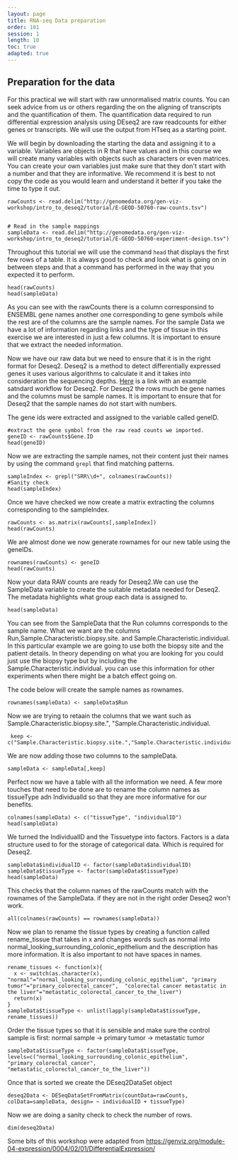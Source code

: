 ```yaml
---
layout: page
title: RNA-seq Data preparation
order: 101
session: 1
length: 10
toc: true
adapted: true
---
```

## Preparation for the data

For this practical we will start with raw unnormalised matrix counts. You can seek advice from us or others regarding the on the aligning of transcripts and the quantification of them. The quantification data required to run differential expression analysis using DEseq2 are raw readcounts for either genes or transcripts. We will use the output from HTseq as a starting point.

We will begin by downloading the starting the data and assigning it to a variable. Variables are objects in R that have values and in this course we will create many variables with objects such as characters or even matrices. You can create your own variables just make sure that they don't start with a number and that they are informative. We recommend it is best to not copy the code as you would learn and understand it better if you take the time to type it out.

```
rawCounts <- read.delim("http://genomedata.org/gen-viz-workshop/intro_to_deseq2/tutorial/E-GEOD-50760-raw-counts.tsv")


# Read in the sample mappings
sampleData <- read.delim("http://genomedata.org/gen-viz-workshop/intro_to_deseq2/tutorial/E-GEOD-50760-experiment-design.tsv")

```
Throughout this tutorial we will use the command ```head``` that displays the first few rows of a table. It is always good to check and look what is going on in between steps and that a command has performed in the way that you expected it to perform.

```
head(rawCounts)
head(sampleData)
```
As you can see with the rawCounts there is a column corresponsind to ENSEMBL gene names another one corresponding to gene symbols while the rest are of the columns are the sample names. For the sample Data we have a lot of information regarding links and the type of tissue in this exercise we are interested in just a few columns. It is important to ensure that we extract the needed information.


Now we have our raw data but we need to ensure that it is in the right format for Deseq2. Deseq2 is a method to detect differentially expressed genes it uses various algorithms to calculate it and it takes into consideration the sequencing depths. [Here](http://bioconductor.org/packages/devel/bioc/vignettes/DESeq2/inst/doc/DESeq2.html#standard-workflow) is a link with an example satndard workflow for Deseq2. For Deseq2 the rows much be gene names and the columns must be sample names. It is important to ensure that for Deseq2  that the sample names do not start with numbers.

The gene ids were extracted and assigned to the variable called geneID.
```
#extract the gene symbol from the raw read counts we imported.
geneID <- rawCounts$Gene.ID
head(geneID)
```

Now we are extracting the sample names, not their content just their names by using the command ```grepl``` that find matching patterns.

```
sampleIndex <- grepl("SRR\\d+", colnames(rawCounts))
#Sanity check
head(sampleIndex)
```
Once we have checked we now create a matrix extracting the columns corresponding to the sampleIndex.
```
rawCounts <- as.matrix(rawCounts[,sampleIndex])
head(rawCounts)
```
We are almost done we now generate rownames for our new table using the geneIDs.
```
rownames(rawCounts) <- geneID
head(rawCounts)
```
Now your data RAW counts are ready for Deseq2.We can use the SampleData variable to create the suitable metadata needed for Deseq2. The metadata highlights what group each data is assigned to.

```
head(sampleData)
```
You can see from the SampleData that the Run columns corresponds to the sample name. What we want are the columns Run,Sample.Characteristic.biopsy.site. and Sample.Characteristic.individual. In this particular example we are going to use both the biopsy site and the patient details. In theory depending on what you are looking for you could just use the biopsy type but by including the Sample.Characteristic.individual. you can use this information for other experiments when there might be a batch effect going on.

The code below will create the sample names as rownames.
```
rownames(sampleData) <- sampleData$Run

```
Now we are trying to retaain the columns that we want such as Sample.Characteristic.biopsy.site.", "Sample.Characteristic.individual.
```
 keep <-c("Sample.Characteristic.biopsy.site.","Sample.Characteristic.individual.")
```
We are now adding those two columns to the sampleData.
```
sampleData <- sampleData[,keep]
```
Perfect now we have a table with all the information we need. A few more touches that need to be done are to rename the column names as tissueType adn IndividualId so that they are more informative for our benefits.
```
colnames(sampleData) <- c("tissueType", "individualID")
head(sampleData)
```
We turned the IndividualID and the Tissuetype into factors. Factors is a data structure used to for the storage of categorical data. Which is required for Deseq2.
```
sampleData$individualID <- factor(sampleData$individualID)
sampleData$tissueType <- factor(sampleData$tissueType)
head(sampleData)
```

This checks that the column names of the rawCounts match with the rownames of the SampleData. if they are not in the right order Deseq2 won't work.
```
all(colnames(rawCounts) == rownames(sampleData))
```
Now we plan to rename the tissue types
by creating a function called rename_tissue that takes in x and changes words such as normal into normal_looking_surrounding_colonic_epithelium and the description has more information. It is also important to not have spaces in names.
```
rename_tissues <- function(x){
  x <- switch(as.character(x), "normal"="normal_looking_surrounding_colonic_epithelium", "primary tumor"="primary_colorectal_cancer",  "colorectal cancer metastatic in the liver"="metastatic_colorectal_cancer_to_the_liver")
  return(x)
}
sampleData$tissueType <- unlist(lapply(sampleData$tissueType, rename_tissues))
```

Order the tissue types so that it is sensible and make sure the control sample is first: normal sample -> primary tumor -> metastatic tumor
```
sampleData$tissueType <- factor(sampleData$tissueType, levels=c("normal_looking_surrounding_colonic_epithelium", "primary_colorectal_cancer", "metastatic_colorectal_cancer_to_the_liver"))
```
Once that is sorted we create the DEseq2DataSet object
```
deseq2Data <- DESeqDataSetFromMatrix(countData=rawCounts, colData=sampleData, design= ~ individualID + tissueType)
```
Now we are doing a sanity check to check the number of rows.
```
dim(deseq2Data)

```
Some bits of this workshop were adapted from https://genviz.org/module-04-expression/0004/02/01/DifferentialExpression/
